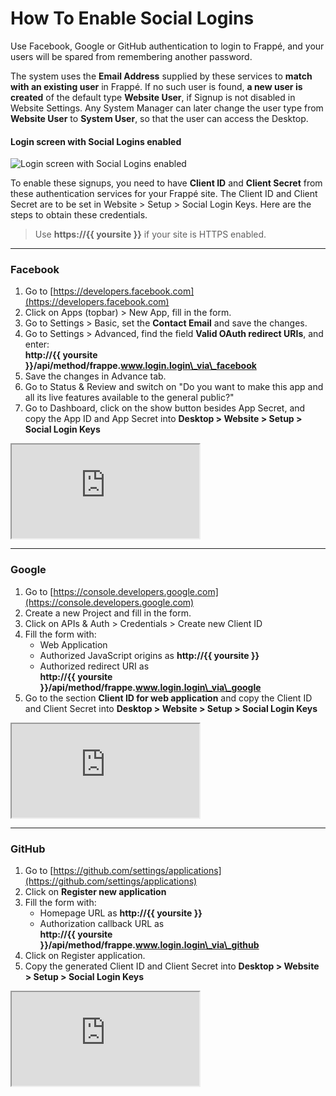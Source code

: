 # How To Enable Social Logins

Use Facebook, Google or GitHub authentication to login to Frappé, and your users will be spared from remembering another password.

The system uses the **Email Address** supplied by these services to **match with an existing user** in Frappé. If no such user is found, **a new user is created** of the default type **Website User**, if Signup is not disabled in Website Settings. Any System Manager can later change the user type from **Website User** to **System User**, so that the user can access the Desktop.

#### Login screen with Social Logins enabled
<img class="screenshot" alt="Login screen with Social Logins enabled" src="/docs/assets/img/social-logins.png">

To enable these signups, you need to have **Client ID** and **Client Secret** from these authentication services for your Frappé site. The Client ID and Client Secret are to be set in Website > Setup > Social Login Keys. Here are the steps to obtain these credentials.

> Use **https://{{ yoursite }}** if your site is HTTPS enabled.

---

### Facebook

1. Go to [https://developers.facebook.com](https://developers.facebook.com)
1. Click on Apps (topbar) > New App, fill in the form.
1. Go to Settings > Basic, set the **Contact Email** and save the changes.
1. Go to Settings > Advanced, find the field **Valid OAuth redirect URIs**, and enter:    
    **http://{{ yoursite }}/api/method/frappe.www.login.login\_via\_facebook**
1. Save the changes in Advance tab.
1. Go to Status & Review and switch on "Do you want to make this app and all its live features available to the general public?"
1. Go to Dashboard, click on the show button besides App Secret, and copy the App ID and App Secret into **Desktop > Website > Setup > Social Login Keys**

<div class="embed-responsive embed-responsive-16by9">
	<iframe src="https://www.youtube.com/embed/zC6Q6gIfiw8" class="embed-responsive-item" allowfullscreen></iframe>
</div>

---

### Google

1. Go to [https://console.developers.google.com](https://console.developers.google.com)
1. Create a new Project and fill in the form.
1. Click on APIs & Auth > Credentials > Create new Client ID
1. Fill the form with:
    - Web Application
    - Authorized JavaScript origins as **http://{{ yoursite }}**  
	- Authorized redirect URI as  
	    **http://{{ yoursite }}/api/method/frappe.www.login.login\_via\_google**
1. Go to the section **Client ID for web application** and copy the Client ID and Client Secret into **Desktop > Website > Setup > Social Login Keys**

<div class="embed-responsive embed-responsive-16by9">
  <iframe src="https://www.youtube.com/embed/w_EAttrE9sw" class="embed-responsive-item" allowfullscreen></iframe>
</div>

---

### GitHub

1. Go to [https://github.com/settings/applications](https://github.com/settings/applications)
1. Click on **Register new application**
1. Fill the form with:
    - Homepage URL as **http://{{ yoursite }}**  
	- Authorization callback URL as  
	    **http://{{ yoursite }}/api/method/frappe.www.login.login\_via\_github**
1. Click on Register application.
1. Copy the generated Client ID and Client Secret into **Desktop > Website > Setup > Social Login Keys**

<div class="embed-responsive embed-responsive-16by9">
	<iframe src="https://www.youtube.com/embed/bG71DxxkVjQ" class="embed-responsive-item" allowfullscreen></iframe>
</div>

<!-- markdown -->
